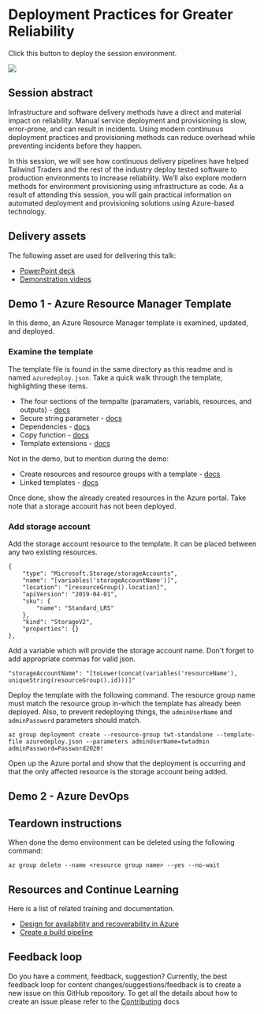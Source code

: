 # Deployment Practices for Greater Reliability

Click this button to deploy the session environment.

<a href="https://portal.azure.com/#create/Microsoft.Template/uri/https%3A%2F%2Fraw.githubusercontent.com%2Fmicrosoft%2Fignite-learning-paths%2Fmaster%2Fops%2Fops40%2Fdeployment%2Fazuredeploy.json" target="_blank">
 <img src="http://azuredeploy.net/deploybutton.png"/>
</a>

## Session abstract

Infrastructure and software delivery methods have a direct and material impact on reliability. Manual service deployment and provisioning is slow, error-prone, and can result in incidents. Using modern continuous deployment practices and provisioning methods can reduce overhead while preventing incidents before they happen.

In this session, we will see how continuous delivery pipelines have helped Tailwind Traders and the rest of the industry deploy tested software to production environments to increase reliability. We’ll also explore modern methods for environment provisioning using infrastructure as code. As a result of attending this session, you will gain practical information on automated deployment and provisioning solutions using Azure-based technology.

## Delivery assets

The following asset are used for delivering this talk:

- [PowerPoint deck]()
- [Demonstration videos]()

## Demo 1 - Azure Resource Manager Template

In this demo, an Azure Resource Manager template is examined, updated, and deployed.

### Examine the template

The template file is found in the same directory as this readme and is named `azuredeploy.json`. Take a quick walk through the template, highlighting these items.

- The four sections of the tempalte (paramaters, variabls, resources, and outputs) - [docs](https://docs.microsoft.com/en-us/azure/azure-resource-manager/resource-group-authoring-templates)
- Secure string parameter - [docs](https://docs.microsoft.com/en-us/azure/azure-resource-manager/template-best-practices#security-recommendations-for-parameters)
- Dependencies - [docs](https://docs.microsoft.com/en-us/azure/azure-resource-manager/resource-group-define-dependencies#reference-and-list-functions)
- Copy function - [docs](https://docs.microsoft.com/en-us/azure/azure-resource-manager/resource-group-create-multiple)
- Template extensions - [docs](https://docs.microsoft.com/en-us/azure/azure-resource-manager/resource-manager-use-extensions)

Not in the demo, but to mention during the demo:

- Create resources and resource groups with a template - [docs](https://docs.microsoft.com/en-us/azure/azure-resource-manager/deploy-to-subscription)
- Linked templates - [docs](https://docs.microsoft.com/en-us/azure/azure-resource-manager/resource-group-linked-templates)

Once done, show the already created resources in the Azure portal. Take note that a storage account has not been deployed.

### Add storage account

Add the storage account resource to the template. It can be placed between any two existing resources.

```
{
	"type": "Microsoft.Storage/storageAccounts",
	"name": "[variables('storageAccountName')]",
	"location": "[resourceGroup().location]",
	"apiVersion": "2019-04-01",
	"sku": {
		"name": "Standard_LRS"
	},
	"kind": "StorageV2",
	"properties": {}
},
```

Add a variable which will provide the storage account name. Don't forget to add appropriate commas for valid json.

```
"storageAccountName": "[toLower(concat(variables('resourceName'), uniqueString(resourceGroup().id)))]"
```

Deploy the template with the following command. The resource group name must match the resource group in-which the template has already been deployed. Also, to prevent redeploying things, the `adminUserName` and `adminPassword` parameters should match.

```
az group deployment create --resource-group twt-standalone --template-file azuredeploy.json --parameters adminUserName=twtadmin adminPassword=Password2020!
```

Open up the Azure portal and show that the deployment is occurring and that the only affected resource is the storage account being added.

## Demo 2 - Azure DevOps

<TODO>

## Teardown instructions

When done the demo environment can be deleted using the following command:

```
az group delete --name <resource group name> --yes --no-wait
```

## Resources and Continue Learning

Here is a list of related training and documentation.

- [Design for availability and recoverability in Azure](https://docs.microsoft.com/en-us/learn/modules/design-for-availability-and-recoverability-in-azure/)
- [Create a build pipeline](https://docs.microsoft.com/en-us/learn/modules/create-a-build-pipeline/)

## Feedback loop

Do you have a comment, feedback, suggestion? Currently, the best feedback loop for content changes/suggestions/feedback is to create a new issue on this GitHub repository. To get all the details about how to create an issue please refer to the [Contributing](../../contributing.md) docs